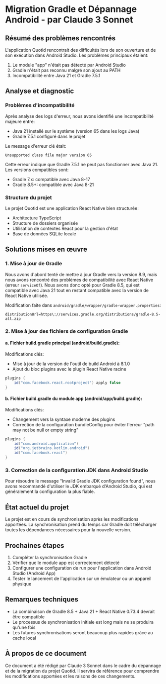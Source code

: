 # Migration Gradle et Dépannage Android - par Claude 3 Sonnet

## Résumé des problèmes rencontrés

L'application Quotid rencontrait des difficultés lors de son ouverture et de son exécution dans Android Studio. Les problèmes principaux étaient:

1. Le module "app" n'était pas détecté par Android Studio
2. Gradle n'était pas reconnu malgré son ajout au PATH
3. Incompatibilité entre Java 21 et Gradle 7.5.1

## Analyse et diagnostic

### Problèmes d'incompatibilité

Après analyse des logs d'erreur, nous avons identifié une incompatibilité majeure entre:
- Java 21 installé sur le système (version 65 dans les logs Java)
- Gradle 7.5.1 configuré dans le projet

Le message d'erreur clé était:
```
Unsupported class file major version 65
```

Cette erreur indique que Gradle 7.5.1 ne peut pas fonctionner avec Java 21. Les versions compatibles sont:
- Gradle 7.x: compatible avec Java 8-17
- Gradle 8.5+: compatible avec Java 8-21

### Structure du projet

Le projet Quotid est une application React Native bien structurée:
- Architecture TypeScript
- Structure de dossiers organisée
- Utilisation de contextes React pour la gestion d'état
- Base de données SQLite locale

## Solutions mises en œuvre

### 1. Mise à jour de Gradle

Nous avons d'abord tenté de mettre à jour Gradle vers la version 8.9, mais nous avons rencontré des problèmes de compatibilité avec React Native (erreur `serviceOf`). Nous avons donc opté pour Gradle 8.5, qui est compatible avec Java 21 tout en restant compatible avec la version de React Native utilisée.

Modification faite dans `android/gradle/wrapper/gradle-wrapper.properties`:
```properties
distributionUrl=https\://services.gradle.org/distributions/gradle-8.5-all.zip
```

### 2. Mise à jour des fichiers de configuration Gradle

#### a. Fichier build.gradle principal (android/build.gradle):
Modifications clés:
- Mise à jour de la version de l'outil de build Android à 8.1.0
- Ajout du bloc plugins avec le plugin React Native racine
```gradle
plugins {
    id("com.facebook.react.rootproject") apply false
}
```

#### b. Fichier build.gradle du module app (android/app/build.gradle):
Modifications clés:
- Changement vers la syntaxe moderne des plugins
- Correction de la configuration bundleConfig pour éviter l'erreur "path may not be null or empty string"
```gradle
plugins {
    id("com.android.application")
    id("org.jetbrains.kotlin.android")
    id("com.facebook.react")
}
```

### 3. Correction de la configuration JDK dans Android Studio

Pour résoudre le message "Invalid Gradle JDK configuration found", nous avons recommandé d'utiliser le JDK embarqué d'Android Studio, qui est généralement la configuration la plus fiable.

## État actuel du projet

Le projet est en cours de synchronisation après les modifications apportées. La synchronisation prend du temps car Gradle doit télécharger toutes les dépendances nécessaires pour la nouvelle version.

## Prochaines étapes

1. Compléter la synchronisation Gradle
2. Vérifier que le module app est correctement détecté
3. Configurer une configuration de run pour l'application dans Android Studio (Android App)
4. Tester le lancement de l'application sur un émulateur ou un appareil physique

## Remarques techniques

- La combinaison de Gradle 8.5 + Java 21 + React Native 0.73.4 devrait être compatible
- Le processus de synchronisation initiale est long mais ne se produira qu'une fois
- Les futures synchronisations seront beaucoup plus rapides grâce au cache local

## À propos de ce document

Ce document a été rédigé par Claude 3 Sonnet dans le cadre du dépannage et de la migration du projet Quotid. Il servira de référence pour comprendre les modifications apportées et les raisons de ces changements.
